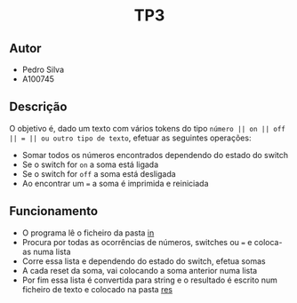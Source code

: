 <h1 align="center">TP3</h1>

## Autor
- Pedro Silva
- A100745

## Descrição
O objetivo é, dado um texto com vários tokens do tipo ```número || on || off || = || ou outro tipo de texto```, efetuar as seguintes operações:
- Somar todos os números encontrados dependendo do estado do switch
- Se o switch for ```on``` a soma está ligada
- Se o switch for ```off``` a soma está desligada
- Ao encontrar um ```=``` a soma é imprimida e reiniciada

## Funcionamento
- O programa lê o ficheiro da pasta [in](https://github.com/Pedrosilva03/PL2024/tree/main/TP3/in)
- Procura por todas as ocorrências de números, switches ou ```=``` e coloca-as numa lista
- Corre essa lista e dependendo do estado do switch, efetua somas
- A cada reset da soma, vai colocando a soma anterior numa lista
- Por fim essa lista é convertida para string e o resultado é escrito num ficheiro de texto e colocado na pasta [res](https://github.com/Pedrosilva03/PL2024/tree/main/TP3/res)
